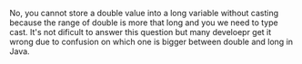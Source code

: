 No, you cannot store a double value into a long variable without casting
because the range of double is more that long and you we need to type
cast. It's not dificult to answer this question but many develoepr get
it wrong due to confusion on which one is bigger between double and long
in Java.